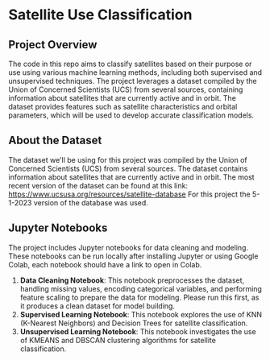 # Satellite Use Classification

## Project Overview
The code in this repo aims to classify satellites based on their purpose or use using various machine learning methods, including both supervised and unsupervised techniques. The project leverages a dataset compiled by the Union of Concerned Scientists (UCS) from several sources, containing information about satellites that are currently active and in orbit. The dataset provides features such as satellite characteristics and orbital parameters, which will be used to develop accurate classification models.

## About the Dataset

The dataset we'll be using for this project was compiled by the Union of Concerned Scientists (UCS) from several sources. The dataset contains information about satellites that are currently active and in orbit. The most recent version of the dataset can be found at this link: https://www.ucsusa.org/resources/satellite-database
For this project the 5-1-2023 version of the database was used. 

## Jupyter Notebooks
The project includes Jupyter notebooks for data cleaning and modeling. These notebooks can be run locally after installing Jupyter or using Google Colab, each notebook should have a link to open in Colab. 

1. **Data Cleaning Notebook**: This notebook preprocesses the dataset, handling missing values, encoding categorical variables, and performing feature scaling to prepare the data for modeling. Please run this first, as it produces a clean dataset for model building.
2. **Supervised Learning Notebook**: This notebook explores the use of KNN (K-Nearest Neighbors) and Decision Trees for satellite classification.
3. **Unsupervised Learning Notebook**: This notebook investigates the use of KMEANS and DBSCAN clustering algorithms for satellite classification.


